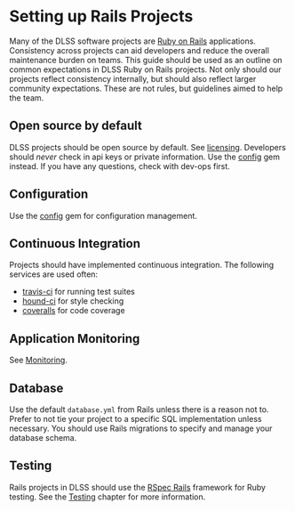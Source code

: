 # Setting up Rails Projects

Many of the DLSS software projects are [Ruby on Rails](http://rubyonrails.org/) applications. Consistency across projects can aid developers and reduce the overall maintenance burden on teams. This guide should be used as an outline on common expectations in DLSS Ruby on Rails projects. Not only should our projects reflect consistency internally, but should also reflect larger community expectations. These are not rules, but guidelines aimed to help the team.

## Open source by default
DLSS projects should be open source by default. See [licensing](/best-practices/licensing.md). Developers should _never_ check in api keys or private information. Use the [config](https://github.com/railsconfig/config) gem instead. If you have any questions, check with dev-ops first.

## Configuration
Use the [config](https://github.com/railsconfig/config) gem for configuration management.

## Continuous Integration
Projects should have implemented continuous integration. The following services are used often:

 - [travis-ci](https://travis-ci.org/) for running test suites
 - [hound-ci](https://houndci.com/repos) for style checking
 - [coveralls](https://coveralls.io/) for code coverage

## Application Monitoring
See [Monitoring](/best-practices/monitoring.md).

## Database
Use the default `database.yml` from Rails unless there is a reason not to. Prefer to not tie your project to a specific SQL implementation unless necessary. You should use Rails migrations to specify and manage your database schema.

## Testing
Rails projects in DLSS should use the [RSpec Rails](https://github.com/rspec/rspec-rails) framework for Ruby testing. See the [Testing](/best-practices/testing.md) chapter for more information.
